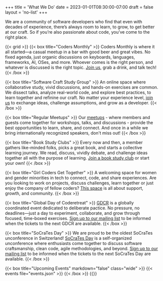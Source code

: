+++
title = 'What We Do'
date = 2023-01-01T08:30:00-07:00
draft = false
layout = 'no-list'
+++

We are a community of software developers who find that even with decades of
experience, there’s always room to learn, to grow, to get better at our craft.
So if you’re also passionate about code, you’ve come to the right place.

{{< grid >}}
  {{< box title="Coders Monthly" >}}
  Coders Monthly is where it all started—a casual meetup in a bar with good
  beer and great vibes. No fixed agenda, just organic discussions on keyboards,
  languages, frameworks, AI, OSes, and more. Whoever comes is the right person,
  and whatever is discussed is the right topic.
  [Join us](https://www.meetup.com/coders-only/events/), grab a drink, and talk
  tech! 
  {{< /box >}}

  {{< box title="Software Craft Study Group" >}}
  An online space where collaborative study, vivid discussions, and hands-on
  exercises are common. We dissect talks, analyze real-world code, and explore
  best practices, to learn together and refinine our craft. No matter your
  experience level, [join us](https://discord.gg/SR7BZ8RZq7) to exchange ideas,
  challenge assumptions, and grow as a developer.
  {{< /box >}}

  {{< box title="Regular Meetups" >}}
  Our [meetups](https://www.meetup.com/coders-only/events/) - where members and
  guests come together for workshops, talks, and discussions - provide the best
  opportunities to learn, share, and connect.  And once in a while we bring
  internationally recognized speakers, don't miss out!
  {{< /box >}}

  {{< box title="Book Study Clubs" >}}
  Every now and then, a member gathers like-minded folks, picks a great book,
  and starts a collective learning journey. We read, discuss, vividly debate,
  and challenge ideas together all with the purpose of learning. [Join a book
  study club](https://discord.gg/wspK5hdmDB) or start your own!
  {{< /box >}}


  {{< box title="Girl Coders Get Together" >}}
  A welcoming space for women and gender minorities in tech to connect, code,
  and share experiences. Are you looking to work on projects, discuss
  challenges, learn together or just enjoy the company of fellow coders? [This
  space](https://discord.gg/pY5AkYfh) is all about support, growth, and
  community.
  {{< /box >}}

  {{< box title="Global Day of Coderetreat" >}}
  [GDCR](https://www.coderetreat.org/) is a globally coordinated event
  dedicated to deliberate pactice. No pressure, no deadlines—just a day to
  experiment, collaborate, and grow through focused, time-boxed exercises.
  [Sign up to our mailing list](https://buttondown.email/CodersOnly) to be
  informed when the tickets to the next GDCR are available.
  {{< /box >}}

  {{< box title="SoCraTes Day" >}}
  We are proud to be the oldest SoCraTes unconference in Switzerland! [SoCraTes
  Day](https://socrates-day.ch/) is a self-organized unconference where
  enthusiasts come together to discuss software craftsmanship, clean code,
  agile methodologies, and beyond. [Sign up to our mailing
  list](https://buttondown.email/CodersOnly) to be informed when the tickets to
  the next SoCraTes Day are available.
  {{< /box >}}

  {{< box title="Upcoming Events" markdown="false" class="wide" >}}
    {{< events file="events.json" >}}
  {{< /box >}}
{{</grid>}}
